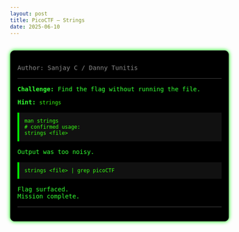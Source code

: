 ```yaml
---
layout: post
title: PicoCTF — Strings
date: 2025-06-10
---
```


<div class="hacker-diary">
  <style>
    .hacker-diary {
      font-family: 'Ubuntu Mono', monospace;
      color: #33ff33;
      background-color: #000;
      padding: 1rem;
      margin: 2rem auto;
      max-width: 800px;
      border: 1px solid #333;
      border-radius: 10px;
      box-shadow: 0 0 10px #0f0;
    }

    .hacker-diary .title {
      font-size: 1.5rem;
      margin-bottom: 0.5rem;
      color: #00ff99;
    }

    .hacker-diary .meta {
      font-size: 0.9rem;
      color: #888;
      margin-bottom: 1rem;
    }

    .hacker-diary .divider {
      height: 1px;
      background-color: #444;
      margin: 1rem 0;
    }

    .hacker-diary code {
      background: transparent;
      color: #39ff14;
    }

    .hacker-diary pre {
      background-color: #111;
      padding: 0.75rem;
      border-left: 4px solid #0f0;
      overflow-x: auto;
      margin: 1rem 0;
      color: #39ff14;
    }
  </style>

  <p class="meta">Author: Sanjay C / Danny Tunitis</p>

  <div class="divider"></div>

  <p><strong>Challenge:</strong> Find the flag without running the file.</p>
  <p><strong>Hint:</strong> <code>strings</code></p>

  <pre><code>man strings  
# confirmed usage:
strings &lt;file&gt;</code></pre>

  <p>Output was too noisy.</p>

  <pre><code>strings &lt;file&gt; | grep picoCTF</code></pre>

  <p>Flag surfaced.<br>
  Mission complete.</p>

  <div class="divider"></div>
</div>
